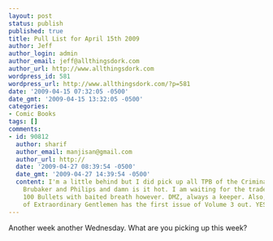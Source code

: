 ```yaml
---
layout: post
status: publish
published: true
title: Pull List for April 15th 2009
author: Jeff
author_login: admin
author_email: jeff@allthingsdork.com
author_url: http://www.allthingsdork.com
wordpress_id: 581
wordpress_url: http://www.allthingsdork.com/?p=581
date: '2009-04-15 07:32:05 -0500'
date_gmt: '2009-04-15 13:32:05 -0500'
categories:
- Comic Books
tags: []
comments:
- id: 90812
  author: sharif
  author_email: manjisan@gmail.com
  author_url: http://
  date: '2009-04-27 08:39:54 -0500'
  date_gmt: '2009-04-27 14:39:54 -0500'
  content: I'm a little behind but I did pick up all TPB of the Criminal series by
    Brubaker and Philips and damn is it hot. I am waiting for the trade of the last
    100 Bullets with baited breath however. DMZ, always a keeper. Also, The League
    of Extraordinary Gentlemen has the first issue of Volume 3 out. YES!!!
---
```

<p>Another week another Wednesday. What are you picking up this week?</p>
<p><script type="text/javascript" src="http://www.comixology.com/js/pulllist/b3238817646c56c2e080ece12eb01809.js?date=2009-04-15"></script></p>
